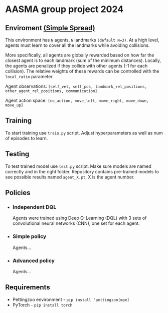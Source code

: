 # AASMA group project 2024
## Enviroment [(Simple Spread)](https://pettingzoo.farama.org/environments/mpe/simple_spread/)
This environment has `N` agents, `N` landmarks `(default N=3)`. At a high level, agents must learn to cover all the landmarks while avoiding collisions.

More specifically, all agents are globally rewarded based on how far the closest agent is to each landmark (sum of the minimum distances). Locally, the agents are penalized if they collide with other agents (-1 for each collision). The relative weights of these rewards can be controlled with the `local_ratio` parameter.

Agent observations: `[self_vel, self_pos, landmark_rel_positions, other_agent_rel_positions, communication]`

Agent action space: `[no_action, move_left, move_right, move_down, move_up]`

## Training
To start training use `train.py` script. Adjust hyperparameters as well as num of episodes to learn.

## Testing 
To test trained model use `test.py` script. Make sure models are named correctly and in the right folder.
Repository contains pre-trained models to see possible results named `agent_X.pt`, X is the agent number.

## Policies
- ### Independent DQL
    Agents were trained using Deep Q-Learning (DQL) with 3 sets of convolutional neural networks (CNN), one set for each agent. 
- ### Simple policy
    Agents...
- ### Advanced policy
    Agents...


## Requirements 
- Pettingzoo environment -  `pip install 'pettingzoo[mpe]`
- PyTorch - `pip install torch`
